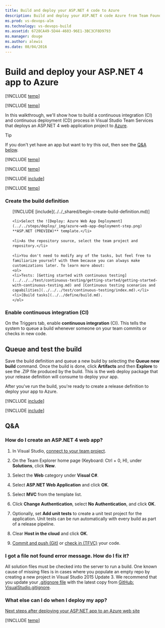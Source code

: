 ```yaml
---
title: Build and deploy your ASP.NET 4 code to Azure
description: Build and deploy your ASP.NET 4 code Azure from Team Foundation Server and Visual Team Services
ms.prod: vs-devops-alm
ms.technology: vs-devops-build
ms.assetid: 6728CA49-5D44-4603-96E1-3BC3CF8D9793
ms.manager: douge
ms.author: alewis
ms.date: 08/04/2016
---
```


# Build and deploy your ASP.NET 4 app to Azure

[!INCLUDE [temp](../../_shared/version.md)]

[!INCLUDE [temp](../../_shared/ci-cd-newbies.md)]

In this walkthrough, we'll show how to build a continuous integration (CI) and continuous deployment (CD) process in Visual Studio Team Services that deploys an ASP.NET 4 web application project to [Azure](https://azure.microsoft.com/).

> [!TIP]
> If you don't yet have an app but want to try this out, then see the [Q&A below](#new_solution).

[!INCLUDE [temp](_shared/steps.md)]

[!INCLUDE [temp](_shared/setup.md)]

[!INCLUDE [include](../_shared/azure-web-app-setup.md)]

[!INCLUDE [temp](_shared/define-ci-build.md)]

### Create the build definition

<ol>
    [!INCLUDE [include](../../_shared/begin-create-build-definition.md)]

    <li>Select the ![Deploy: Azure Web App Deployment](../../steps/deploy/_img/azure-web-app-deployment-step.png) **ASP.NET (PREVIEW)** template.</li>

    <li>As the repository source, select the team project and repository.</li>

    <li>You don't need to modify any of the tasks, but feel free to familiarize yourself with them because you can always make customizations later. To learn more about:
	<ol>
	<li>Tests: [Getting started with continuous testing](../../../test/continuous-testing/getting-started/getting-started-with-continuous-testing.md) and [Continuous testing scenarios and capabilities](../../../test/continuous-testing/index.md).</li>
	<li>[Build tasks](../../define/build.md).
	</ol>
</ol>

### Enable continuous integration (CI)

On the Triggers tab, enable **continuous integration** (CI). This tells the system to queue a build whenever someone on your team commits or checks in new code.

## Queue and test the build

Save the build definition and queue a new build by selecting the **Queue new build** command. Once the build is done, click **Artifacts** and then **Explore** to see the .ZIP file produced by the build. This is the web deploy package that your release definition will consume to deploy your app.

After you've run the build, you're ready to create a release definition to deploy your app to Azure.

[!INCLUDE [include](../_shared/create-release.md)]

[!INCLUDE [include](_shared/commit-build-release.md)]

## Q&A

<!-- BEGINSECTION class="md-qanda" -->

<h3 id="new_solution">How do I create an ASP.NET 4 web app?</h3>

1. In Visual Studio, [connect to your team project](../../../connect/connect-team-projects.md#visual-studio).

1. On the Team Explorer home page (Keyboard: Ctrl + 0, H), under **Solutions**, click **New**.

1. Select the **Web** category under **Visual C#**.

1. Select **ASP.NET Web Application** and click **OK**.

1. Select **MVC** from the template list.

1. Click **Change Authentication**, select **No Authentication**, and click **OK**.

1. Optionally, set **Add unit tests** to create a unit test project for the application. Unit tests can be run automatically with every build as part of a release pipeline.

1. Clear **Host in the cloud** and click **OK**.

1. [Commit and push (Git)](../../../git/share-your-code-in-git-vs.md) or [check in (TFVC)](../../../tfvc/share-your-code-in-tfvc-vs.md) your code.

### I got a file not found error message. How do I fix it?

All solution files must be checked into the server to run a build. One known cause of missing files is in cases where you populate an empty repo by creating a new project in Visual Studio 2015 Update 3. We recommend that you update your [.gitignore file](../../../git/tutorial/ignore-files.md) with the latest copy from [GitHub: VisualStudio.gitignore](https://github.com/github/gitignore/blob/master/VisualStudio.gitignore).

### What else can I do when I deploy my app?

[Next steps after deploying your ASP.NET app to an Azure web site](../cd/deploy-webdeploy-webapps.md#next-steps)

[!INCLUDE [temp](../../_shared/qa-versions.md)]

<!-- ENDSECTION -->

